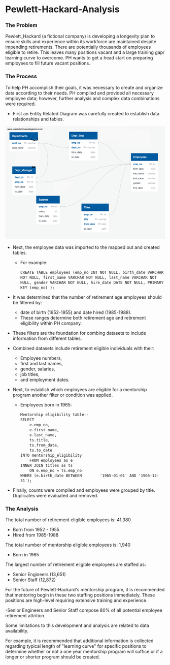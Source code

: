 # Pewlett-Hackard-Analysis
### The Problem
Pewlett_Hackard (a fictional company)  is developing a longevity plan to ensure skills and experience within its workforce are maintained despite impending retirements. There are potentially thousands of employees eligible to retire. This leaves many positions vacant and a large training gap/ learning curve to overcome. PH wants to get a head start on preparing employees to fill future vacant positions.

### The Process

 To help PH accomplish their goals, it was necessary to create and organize data according to their needs. PH compiled and  provided all necessary employee data; however, further analysis and complex data combinations were required.

 - First an Entity Related Diagram was carefully created to establish data relationships and tables.
  
![image](EmployeeDB.png)

- Next, the employee data was imported to the mapped out and created tables.
  - For example: 
  
        CREATE TABLE employees (emp_no INT NOT NULL, birth_date VARCHAR NOT NULL, first_name VARCHAR NOT NULL, last_name VARCHAR NOT NULL, gender VARCHAR NOT NULL, hire_date DATE NOT NULL, PRIMARY KEY (emp_no) );

- It was determined that the number of retirement age employees should be filtered by:
  -  date of birth (1952-1955) and date hired (1985-1988). 
  -  These ranges determine both retirement age and retirement eligibility within PH company.
  
- These filters are the foundation for combing datasets to include information from different tables.

- Combined datasets include retirement eligible individuals with their: 
  - Employee numbers, 
  - first and last names, 
  - gender, salaries, 
  - job titles, 
  - and employment dates.

- Next, to establish which employees are eligible for a mentorship program another filter or condition was applied.
  - Employees born in 1965:

        Mentorship eligibility table--
        SELECT 	
            e.emp_no,
    	    e.first_name,
    	    e.last_name,
		    ts.title,
		    ts.from_date,
		    ts.to_date 
        INTO mentorship_eligibility  
            FROM employees as e 
        INNER JOIN titles as ts 
            ON e.emp_no = ts.emp_no 
        WHERE (e.birth_date BETWEEN        '1965-01-01' AND '1965-12-31');
- Finally, counts were compiled and employees were grouped by title. Duplicates were evaluated and removed.
  
### The Analysis
The total number of retirement eligible employees is: 41,380
-   Born from 1952 - 1955
-   Hired from 1985-1988

The total number of mentorship eligible employees is: 1,940 
-   Born in 1965

The largest number of retirement eligible employees are staffed as:

-   Senior Engineers (13,651)
-   Senior Staff (12,872)


For the future of Pewlett-Hackard's mentorship program, it is recommended that mentoring begin in these two staffing positions immediately. These positions are high-level requiring extensive training and experience.

-Senior Engineers and Senior Staff compose 80% of all potential employee retirement attrition.

Some limitations to this development and analysis are related to data availability. 

For example, it is recommended that additional information is collected regarding typical length of "learning curve" for specific positions to determine whether or not a one year mentorship program will suffice or if a longer or shorter program should be created.


